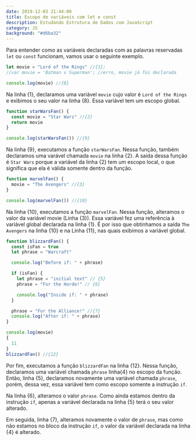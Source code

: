```yaml
---
date: 2019-12-03 21:44:00
title: Escopo de variáveis com let e const
description: Estudando Estrutura de Dados com JavaScript
category: JS
background: "#d6ba32"
---
```


Para entender como as variáveis declaradas com as palavras reservadas `let` ou `const` funcionam, vamos usar o seguinte exemplo.

```js
let movie = "Lord of the Rings" //{1};
//var movie = 'Batman v Superman'; //erro, movie já foi declarada

console.log(movie) //{8}
```

Na linha {1}, declaramos uma variável `movie` cujo valor é `Lord of the Rings` e exibimos o seu valor na linha {8}. Essa variável tem um escopo global.

```js
function starWarsFan() {
  const movie = "Star Wars" //{2}
  return movie
}

console.log(starWarsFan()) //{9}
```

Na linha {9}, executamos a função `starWarsFan`. Nessa função, também declaramos uma varável chamada `movie` na linha {2}. A saída dessa função é `Star Wars` porque a variável da linha {2} tem um escopo local, o que significa que ela é válida somente dentro da função.

```js
function marvelFan() {
  movie = "The Avengers" //{3}
}

console.log(marvelFan()) //{10}
```

Na linha {10}, executamos a função `marvelFan`. Nessa função, alteramos o valor da variável movie (Linha {3}). Essa variável fez uma referência à variável global declarada na linha {1}. É por isso que obtinhamos a saída `The Avengers` na linha {10} e na Linha {11}, nas quais exibimos a variável global.

```js
function blizzardFan() {
  const isFan = true
  let phrase = "Warcraft"

  console.log("Before if: " + phrase)

  if (isFan) {
    let phrase = "initial text" // {5}
    phrase = "For the Horde!" // {6}

    console.log("Inside if: " + phrase)
  }

  phrase = "For the Alliance!" //{7}
  console.log("After if: " + phrase)
}

console.log(movie)
{
  11
}
blizzardFan() //{12}
```

Por fim, executamos a função `blizzardFan` na linha {12}. Nessa função, declaramos uma variável
chamada `phrase` linha{4} no escopo da função. Então, linha {5}, declaramos novamente uma variável chamada `phrase`, porém, dessa vez, essa variável tem como escopo somente a instrução `if`.

Na linha {6}, alteramos o valor `phrase`. Como ainda estamos dentro da instrução `if`, apenas a variável declarada na linha {5} terá o seu valor alterado.

Em seguida, linha {7}, alteramos novamente o valor de `phrase`, mas como não estamos no bloco da instrução `if`, o valor da variável declarada na linha {4} é alterado.
